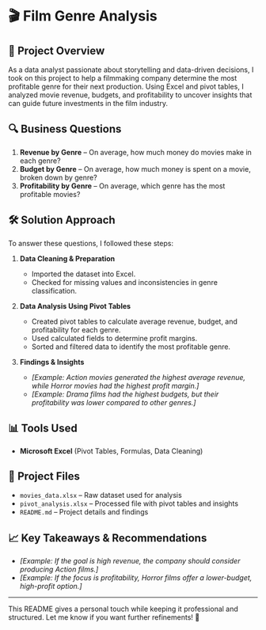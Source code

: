 # 🎬 Film Genre Analysis  

## 📌 Project Overview  
As a data analyst passionate about storytelling and data-driven decisions, I took on this project to help a filmmaking company determine the most profitable genre for their next production. Using Excel and pivot tables, I analyzed movie revenue, budgets, and profitability to uncover insights that can guide future investments in the film industry.  

## 🔍 Business Questions  
1. **Revenue by Genre** – On average, how much money do movies make in each genre?  
2. **Budget by Genre** – On average, how much money is spent on a movie, broken down by genre?  
3. **Profitability by Genre** – On average, which genre has the most profitable movies?  

## 🛠 Solution Approach  
To answer these questions, I followed these steps:  

1. **Data Cleaning & Preparation**  
   - Imported the dataset into Excel.  
   - Checked for missing values and inconsistencies in genre classification.  

2. **Data Analysis Using Pivot Tables**  
   - Created pivot tables to calculate average revenue, budget, and profitability for each genre.  
   - Used calculated fields to determine profit margins.  
   - Sorted and filtered data to identify the most profitable genre.  

3. **Findings & Insights**  
   - *[Example: Action movies generated the highest average revenue, while Horror movies had the highest profit margin.]*  
   - *[Example: Drama films had the highest budgets, but their profitability was lower compared to other genres.]*  

## 📊 Tools Used  
- **Microsoft Excel** (Pivot Tables, Formulas, Data Cleaning)  

## 📂 Project Files  
- `movies_data.xlsx` – Raw dataset used for analysis  
- `pivot_analysis.xlsx` – Processed file with pivot tables and insights  
- `README.md` – Project details and findings  

## 📈 Key Takeaways & Recommendations  
- *[Example: If the goal is high revenue, the company should consider producing Action films.]*  
- *[Example: If the focus is profitability, Horror films offer a lower-budget, high-profit option.]*  

---

This README gives a personal touch while keeping it professional and structured. Let me know if you want further refinements! 🚀
